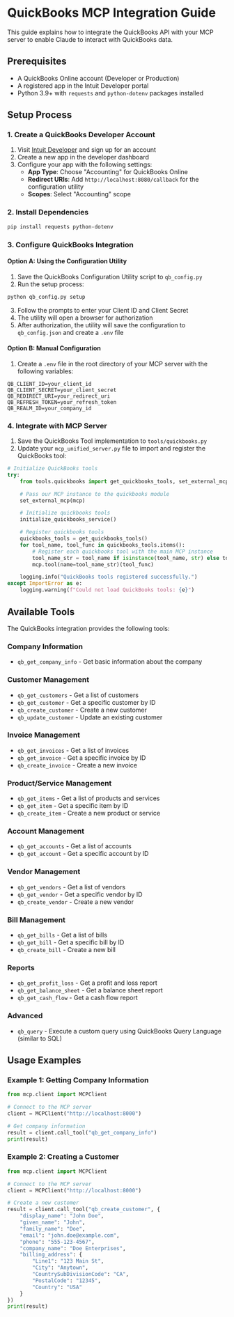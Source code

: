 # QuickBooks MCP Integration Guide

This guide explains how to integrate the QuickBooks API with your MCP server to enable Claude to interact with QuickBooks data.

## Prerequisites

- A QuickBooks Online account (Developer or Production)
- A registered app in the Intuit Developer portal
- Python 3.9+ with `requests` and `python-dotenv` packages installed

## Setup Process

### 1. Create a QuickBooks Developer Account

1. Visit [Intuit Developer](https://developer.intuit.com/) and sign up for an account
2. Create a new app in the developer dashboard
3. Configure your app with the following settings:
   - **App Type**: Choose "Accounting" for QuickBooks Online
   - **Redirect URIs**: Add `http://localhost:8080/callback` for the configuration utility
   - **Scopes**: Select "Accounting" scope

### 2. Install Dependencies

```bash
pip install requests python-dotenv
```

### 3. Configure QuickBooks Integration

#### Option A: Using the Configuration Utility

1. Save the QuickBooks Configuration Utility script to `qb_config.py`
2. Run the setup process:

```bash
python qb_config.py setup
```

3. Follow the prompts to enter your Client ID and Client Secret
4. The utility will open a browser for authorization
5. After authorization, the utility will save the configuration to `qb_config.json` and create a `.env` file

#### Option B: Manual Configuration

1. Create a `.env` file in the root directory of your MCP server with the following variables:

```
QB_CLIENT_ID=your_client_id
QB_CLIENT_SECRET=your_client_secret
QB_REDIRECT_URI=your_redirect_uri
QB_REFRESH_TOKEN=your_refresh_token
QB_REALM_ID=your_company_id
```

### 4. Integrate with MCP Server

1. Save the QuickBooks Tool implementation to `tools/quickbooks.py`
2. Update your `mcp_unified_server.py` file to import and register the QuickBooks tool:

```python
# Initialize QuickBooks tools
try:
    from tools.quickbooks import get_quickbooks_tools, set_external_mcp, initialize_quickbooks_service

    # Pass our MCP instance to the quickbooks module
    set_external_mcp(mcp)

    # Initialize quickbooks tools
    initialize_quickbooks_service()

    # Register quickbooks tools
    quickbooks_tools = get_quickbooks_tools()
    for tool_name, tool_func in quickbooks_tools.items():
        # Register each quickbooks tool with the main MCP instance
        tool_name_str = tool_name if isinstance(tool_name, str) else tool_name.value
        mcp.tool(name=tool_name_str)(tool_func)

    logging.info("QuickBooks tools registered successfully.")
except ImportError as e:
    logging.warning(f"Could not load QuickBooks tools: {e}")
```

## Available Tools

The QuickBooks integration provides the following tools:

### Company Information
- `qb_get_company_info` - Get basic information about the company

### Customer Management
- `qb_get_customers` - Get a list of customers
- `qb_get_customer` - Get a specific customer by ID
- `qb_create_customer` - Create a new customer
- `qb_update_customer` - Update an existing customer

### Invoice Management
- `qb_get_invoices` - Get a list of invoices
- `qb_get_invoice` - Get a specific invoice by ID
- `qb_create_invoice` - Create a new invoice

### Product/Service Management
- `qb_get_items` - Get a list of products and services
- `qb_get_item` - Get a specific item by ID
- `qb_create_item` - Create a new product or service

### Account Management
- `qb_get_accounts` - Get a list of accounts
- `qb_get_account` - Get a specific account by ID

### Vendor Management
- `qb_get_vendors` - Get a list of vendors
- `qb_get_vendor` - Get a specific vendor by ID
- `qb_create_vendor` - Create a new vendor

### Bill Management
- `qb_get_bills` - Get a list of bills
- `qb_get_bill` - Get a specific bill by ID
- `qb_create_bill` - Create a new bill

### Reports
- `qb_get_profit_loss` - Get a profit and loss report
- `qb_get_balance_sheet` - Get a balance sheet report
- `qb_get_cash_flow` - Get a cash flow report

### Advanced
- `qb_query` - Execute a custom query using QuickBooks Query Language (similar to SQL)

## Usage Examples

### Example 1: Getting Company Information

```python
from mcp.client import MCPClient

# Connect to the MCP server
client = MCPClient("http://localhost:8000")

# Get company information
result = client.call_tool("qb_get_company_info")
print(result)
```

### Example 2: Creating a Customer

```python
from mcp.client import MCPClient

# Connect to the MCP server
client = MCPClient("http://localhost:8000")

# Create a new customer
result = client.call_tool("qb_create_customer", {
    "display_name": "John Doe",
    "given_name": "John",
    "family_name": "Doe",
    "email": "john.doe@example.com",
    "phone": "555-123-4567",
    "company_name": "Doe Enterprises",
    "billing_address": {
        "Line1": "123 Main St",
        "City": "Anytown",
        "CountrySubDivisionCode": "CA",
        "PostalCode": "12345",
        "Country": "USA"
    }
})
print(result)
```

